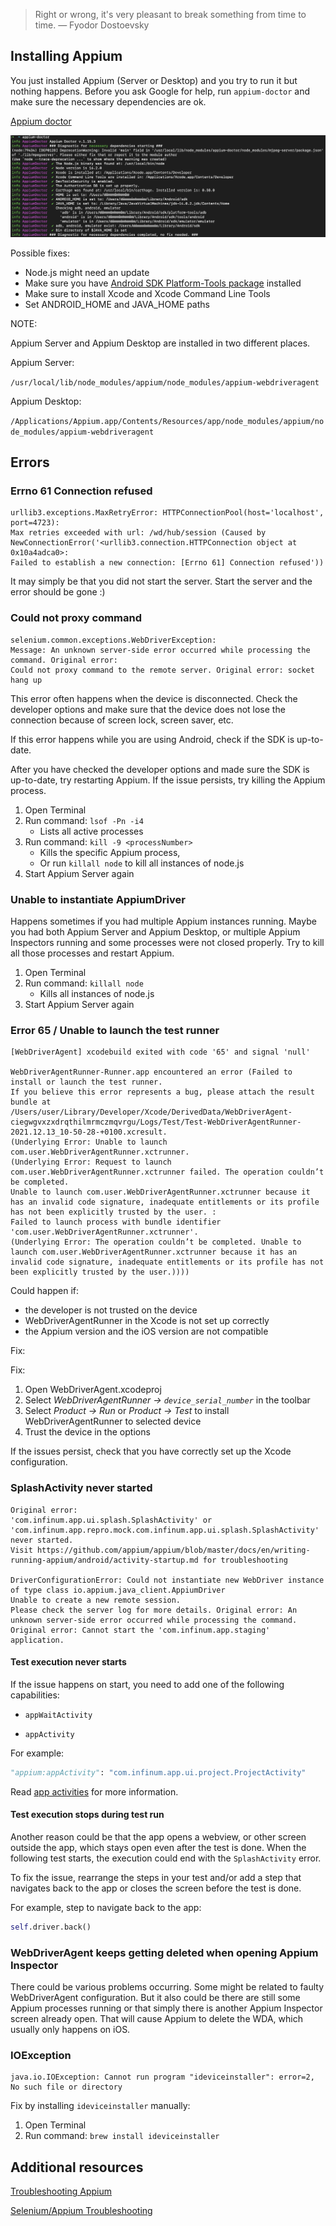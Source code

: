 > Right or wrong, it's very pleasant to break something from time to time. — Fyodor Dostoevsky

## Installing Appium

You just installed Appium (Server or Desktop) and you try to run it but nothing happens. Before you ask Google for help, run `appium-doctor` and make sure the necessary dependencies are ok.

[Appium doctor](https://github.com/appium/appium-doctor)

![troubleshooting_appium_appium_doctor.png](/img/troubleshooting_appium_appium_doctor.png)

Possible fixes:

- Node.js might need an update
- Make sure you have [Android SDK Platform-Tools package](https://developer.android.com/studio/command-line/adb) installed
- Make sure to install Xcode and Xcode Command Line Tools
- Set ANDROID_HOME and JAVA_HOME paths


NOTE:

Appium Server and Appium Desktop are installed in two different places.

Appium Server: 

`/usr/local/lib/node_modules/appium/node_modules/appium-webdriveragent`

Appium Desktop: 

`/Applications/Appium.app/Contents/Resources/app/node_modules/appium/node_modules/appium-webdriveragent`


## Errors

### Errno 61 Connection refused

```
urllib3.exceptions.MaxRetryError: HTTPConnectionPool(host='localhost', port=4723): 
Max retries exceeded with url: /wd/hub/session (Caused by NewConnectionError('<urllib3.connection.HTTPConnection object at 0x10a4adca0>: 
Failed to establish a new connection: [Errno 61] Connection refused'))
```

It may simply be that you did not start the server. Start the server and the error should be gone :)


### Could not proxy command

```
selenium.common.exceptions.WebDriverException: 
Message: An unknown server-side error occurred while processing the command. Original error: 
Could not proxy command to the remote server. Original error: socket hang up
```

This error often happens when the device is disconnected. Check the developer options and make sure that the device does not lose the connection because of screen lock, screen saver, etc.

If this error happens while you are using Android, check if the SDK is up-to-date.

After you have checked the developer options and made sure the SDK is up-to-date, try restarting Appium. If the issue persists, try killing the Appium process.

1. Open Terminal
2. Run command: `lsof -Pn -i4` 
    - Lists all active processes
3. Run command: `kill -9 <processNumber>` 
    - Kills the specific Appium process, 
    - Or run `killall node` to kill all instances of node.js
4. Start Appium Server again


### Unable to instantiate AppiumDriver

Happens sometimes if you had multiple Appium instances running. Maybe you had both Appium Server and Appium Desktop, or multiple Appium Inspectors running and some processes were not closed properly. Try to kill all those processes and restart Appium.

1. Open Terminal
2. Run command: `killall node`
    - Kills all instances of node.js
3. Start Appium Server again


### Error 65 / Unable to launch the test runner

```
[WebDriverAgent] xcodebuild exited with code '65' and signal 'null'

WebDriverAgentRunner-Runner.app encountered an error (Failed to install or launch the test runner. 
If you believe this error represents a bug, please attach the result bundle at /Users/user/Library/Developer/Xcode/DerivedData/WebDriverAgent-ciegwgvxzxdrqthilmrmczmqvrgu/Logs/Test/Test-WebDriverAgentRunner-2021.12.13_10-50-28-+0100.xcresult. 
(Underlying Error: Unable to launch com.user.WebDriverAgentRunner.xctrunner. 
(Underlying Error: Request to launch com.user.WebDriverAgentRunner.xctrunner failed. The operation couldn’t be completed. 
Unable to launch com.user.WebDriverAgentRunner.xctrunner because it has an invalid code signature, inadequate entitlements or its profile has not been explicitly trusted by the user. : 
Failed to launch process with bundle identifier 'com.user.WebDriverAgentRunner.xctrunner'. 
(Underlying Error: The operation couldn’t be completed. Unable to launch com.user.WebDriverAgentRunner.xctrunner because it has an invalid code signature, inadequate entitlements or its profile has not been explicitly trusted by the user.))))
```

Could happen if:

- the developer is not trusted on the device
- WebDriverAgentRunner in the Xcode is not set up correctly
- the Appium version and the iOS version are not compatible


Fix:

Fix:

1. Open WebDriverAgent.xcodeproj
2. Select _WebDriverAgentRunner -> `device_serial_number`_ in the toolbar
3. Select _Product -> Run_ or _Product -> Test_ to install WebDriverAgentRunner to selected device 
4. Trust the device in the options

If the issues persist, check that you have correctly set up the Xcode configuration.


### SplashActivity never started

```
Original error: 
'com.infinum.app.ui.splash.SplashActivity' or 'com.infinum.app.repro.mock.com.infinum.app.ui.splash.SplashActivity' never started. 
Visit https://github.com/appium/appium/blob/master/docs/en/writing-running-appium/android/activity-startup.md for troubleshooting

DriverConfigurationError: Could not instantiate new WebDriver instance of type class io.appium.java_client.AppiumDriver 
Unable to create a new remote session. 
Please check the server log for more details. Original error: An unknown server-side error occurred while processing the command. 
Original error: Cannot start the 'com.infinum.app.staging' application. 
```


#### Test execution never starts

If the issue happens on start, you need to add one of the following capabilities:

- `appWaitActivity`

- `appActivity`

For example:

````python
"appium:appActivity": "com.infinum.app.ui.project.ProjectActivity"
````

Read [app activities](https://appium.io/docs/en/writing-running-appium/android/activity-startup/) for more information.

#### Test execution stops during test run

Another reason could be that the app opens a webview, or other screen outside the app, which stays open even after the test is done. When the following test starts, the execution could end with the `SplashActivity` error.

To fix the issue, rearrange the steps in your test and/or add a step that navigates back to the app or closes the screen before the test is done.

For example, step to navigate back to the app:

````python
self.driver.back()
````


### WebDriverAgent keeps getting deleted when opening Appium Inspector

There could be various problems occurring. Some might be related to faulty WebDriverAgent configuration. But it also could be there are still some Appium processes running or that simply there is another Appium Inspector screen already open. That will cause Appium to delete the WDA, which usually only happens on iOS.


### IOException

```
java.io.IOException: Cannot run program "ideviceinstaller": error=2, No such file or directory
```

Fix by installing `ideviceinstaller` manually:

1. Open Terminal
2. Run command: `brew install ideviceinstaller`


## Additional resources

[Troubleshooting Appium](https://appium.io/docs/en/writing-running-appium/other/troubleshooting/)

[Selenium/Appium Troubleshooting](https://developers.perfectomobile.com/pages/viewpage.action?pageId=19170351)
